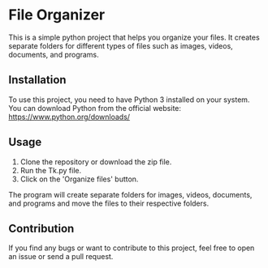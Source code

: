 # File Organizer

This is a simple python project that helps you organize your files. It creates separate folders for different types of files such as images, videos, documents, and programs. 

## Installation

To use this project, you need to have Python 3 installed on your system. You can download Python from the official website: https://www.python.org/downloads/


## Usage

1. Clone the repository or download the zip file.
2. Run the Tk.py file.
3. Click on the 'Organize files' button.

The program will create separate folders for images, videos, documents, and programs and move the files to their respective folders.

## Contribution

If you find any bugs or want to contribute to this project, feel free to open an issue or send a pull request.